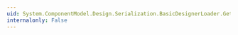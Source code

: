 ```yaml
---
uid: System.ComponentModel.Design.Serialization.BasicDesignerLoader.GetService(System.Type)
internalonly: False
---
```

